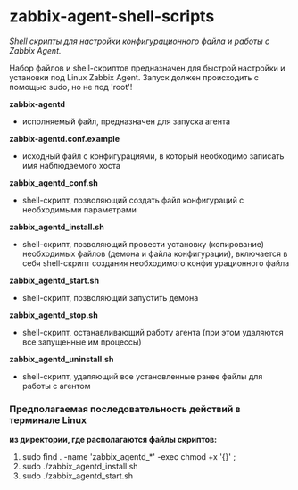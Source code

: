 # zabbix-agent-shell-scripts

*Shell скрипты для настройки конфигурационного файла и работы с Zabbix Agent.*

Набор файлов и shell-скриптов предназначен для быстрой настройки и установки под Linux Zabbix Agent.
Запуск должен происходить с помощью sudo, но не под 'root'!

**zabbix-agentd**

 - исполняемый файл, предназначен для запуска агента

**zabbix-agentd.conf.example**

 - исходный файл с конфигурациями, в который необходимо записать имя наблюдаемого хоста

**zabbix_agentd_conf.sh**

 - shell-скрипт, позволяющий создать файл конфигураций с необходимыми параметрами

**zabbix_agentd_install.sh**

 - shell-скрипт, позволяющий провести установку (копирование) необходимых файлов (демона и файла конфигурации), включается в себя shell-скрипт создания необходимого конфигурационного файла
 
**zabbix_agentd_start.sh**

 - shell-скрипт, позволяющий запустить демона

**zabbix_agentd_stop.sh**

 - shell-скрипт, останавливающий работу агента (при этом удаляются все запущенные им процессы)
 
**zabbix_agentd_uninstall.sh**

 - shell-скрипт, удаляющий все установленные ранее файлы для работы с агентом


### Предполагаемая последовательность действий в терминале Linux
**из директории, где располагаются файлы скриптов:**

1. sudo find . -name 'zabbix_agentd_*' -exec chmod +x '{}' \;
2. sudo ./zabbix_agentd_install.sh
3. sudo ./zabbix_agentd_start.sh
